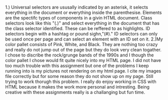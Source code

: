 1.) Universal selectors are ususally indicated by an asterisk, it selects everything in the document or everything inside the parenthesise. Elements are the spectifc types of components in a givin HTML document. Class selectors look like this "(.)" and select everything in the document that has the class selector identified. These can be reffered to as highlights. ID selectors begin with a hashtag or pound sighn,"(#)." ID selectors can only be used once per page and can select an element with an ID set on it.
2.)My color pallet consists of Pink, White, and Black. They are nothing too crazy and really do not jump out of the page but they do look very clean togather. I chose to discribe the rock/grunge bands of the 1990s and I though the color pallet I chose would fit quite nicely into my HTML page.
I did not have too much trouble with this assignment but one of the problems I keep running into is my pictures not rendering on my html page. I cite my images file correctly but for some reason they do not show up on my page. Still trying to work thorugh this problem. I really do enjoy working in CSS with HTML because it makes the work more personal and intresting. Being creative with these assignments really is a challanging but fun time.

